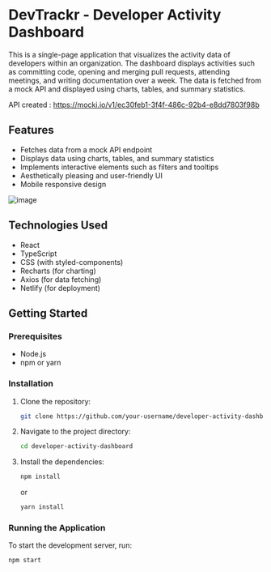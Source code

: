 # DevTrackr - Developer Activity Dashboard

This is a single-page application that visualizes the activity data of developers within an organization. The dashboard displays activities such as committing code, opening and merging pull requests, attending meetings, and writing documentation over a week. The data is fetched from a mock API and displayed using charts, tables, and summary statistics.

API created : https://mocki.io/v1/ec30feb1-3f4f-486c-92b4-e8dd7803f98b

## Features

- Fetches data from a mock API endpoint
- Displays data using charts, tables, and summary statistics
- Implements interactive elements such as filters and tooltips
- Aesthetically pleasing and user-friendly UI
- Mobile responsive design

![image](https://github.com/akhil091/developer-activity-dashboard/assets/31368316/0cfac744-a745-4d55-bac2-680b98e88e7b)


## Technologies Used

- React
- TypeScript
- CSS (with styled-components)
- Recharts (for charting)
- Axios (for data fetching)
- Netlify (for deployment)

## Getting Started

### Prerequisites

- Node.js
- npm or yarn

### Installation

1. Clone the repository:
    ```sh
    git clone https://github.com/your-username/developer-activity-dashboard.git
    ```
2. Navigate to the project directory:
    ```sh
    cd developer-activity-dashboard
    ```
3. Install the dependencies:
    ```sh
    npm install
    ```
    or
    ```sh
    yarn install
    ```

### Running the Application

To start the development server, run:
```sh
npm start
